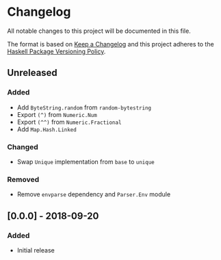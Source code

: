 # Changelog

All notable changes to this project will be documented in this file.

The format is based on [Keep a Changelog](http://keepachangelog.com/)
and this project adheres to the [Haskell Package Versioning Policy](https://pvp.haskell.org/).

## Unreleased

### Added
- Add `ByteString.random` from `random-bytestring`
- Export `(^)` from `Numeric.Num`
- Export `(^^)` from `Numeric.Fractional`
- Add `Map.Hash.Linked`

### Changed
- Swap `Unique` implementation from `base` to `unique`

### Removed
- Remove `envparse` dependency and `Parser.Env` module

## [0.0.0] - 2018-09-20

### Added
- Initial release
